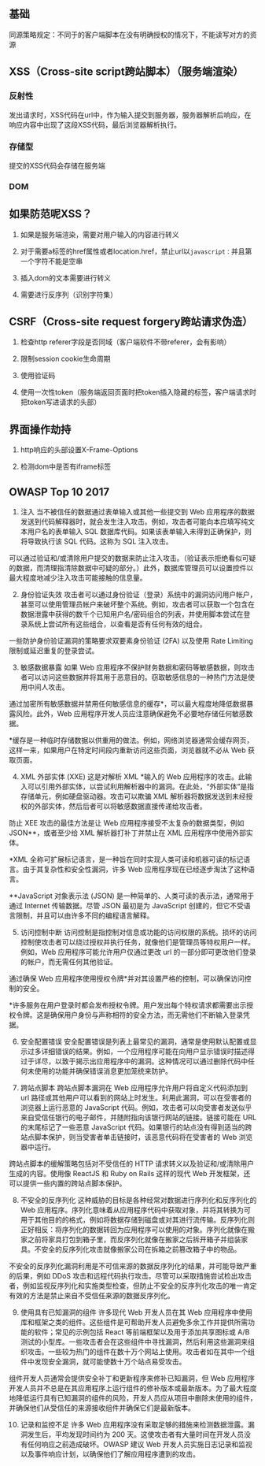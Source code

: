 ## 基础

同源策略规定：不同于的客户端脚本在没有明确授权的情况下，不能读写对方的资源

## XSS（Cross-site script跨站脚本）（服务端渲染）

### 反射性

发出请求时，XSS代码在url中，作为输入提交到服务器，服务器解析后响应，在响应内容中出现了这段XSS代码，最后浏览器解析执行。

### 存储型

提交的XSS代码会存储在服务端

### DOM

## 如果防范呢XSS？

1. 如果是服务端渲染，需要对用户输入的内容进行转义

2. 对于需要a标签的href属性或者location.href，禁止url以`javascript：`并且第一个字符不能是空串

3. 插入dom的文本需要进行转义

4. 需要进行反序列（识别字符集）

## CSRF（Cross-site request forgery跨站请求伪造）

1. 检查http referer字段是否同域（客户端软件不带referer，会有影响）

2. 限制session cookie生命周期

3. 使用验证码

4. 使用一次性token（服务端返回页面时把token插入隐藏的标签，客户端请求时把token写进请求的头部）

## 界面操作劫持

1. http响应的头部设置X-Frame-Options

2. 检测dom中是否有iframe标签



## OWASP Top 10 2017

1. 注入
当不被信任的数据通过表单输入或其他一些提交到 Web 应用程序的数据发送到代码解释器时，就会发生注入攻击。例如，攻击者可能向本应填写纯文本用户名的表单输入 SQL 数据库代码。如果该表单输入未得到正确保护，则将导致执行该 SQL 代码。这称为 SQL 注入攻击。

可以通过验证和/或清除用户提交的数据来防止注入攻击。（验证表示拒绝看似可疑的数据，而清理指清除数据中可疑的部分。）此外，数据库管理员可以设置控件以最大程度地减少注入攻击可能接触的信息量。

2. 身份验证失效
攻击者可以通过身份验证（登录）系统中的漏洞访问用户帐户，甚至可以使用管理员帐户来破坏整个系统。例如，攻击者可以获取一个包含在数据泄露中获得的数千个已知用户名/密码组合的列表，并使用脚本尝试在登录系统上尝试所有这些组合，以查看是否有任何有效的组合。

一些防护身份验证漏洞的策略要求双要素身份验证 (2FA) 以及使用 Rate Limiting 限制或延迟重复的登录尝试。

3. 敏感数据暴露
如果 Web 应用程序不保护财务数据和密码等敏感数据，则攻击者可以访问这些数据并将其用于恶意目的。窃取敏感信息的一种热门方法是使用中间人攻击。

通过加密所有敏感数据并禁用任何敏感信息的缓存\*，可以最大程度地降低数据暴露风险。此外，Web 应用程序开发人员应注意确保避免不必要地存储任何敏感数据。

\*缓存是一种临时存储数据以供重用的做法。例如，网络浏览器通常会缓存网页，这样一来，如果用户在特定时间段内重新访问这些页面，浏览器就不必从 Web 获取页面。

4. XML 外部实体 (XXE)
这是对解析 XML \*输入的 Web 应用程序的攻击。此输入可以引用外部实体，以尝试利用解析器中的漏洞。在此处，“外部实体”是指存储单元，例如硬盘驱动器。攻击可以欺骗 XML 解析器将数据发送到未经授权的外部实体，然后后者可以将敏感数据直接传递给攻击者。

防止 XEE 攻击的最佳方法是让 Web 应用程序接受不太复杂的数据类型，例如 JSON\*\*，或者至少给 XML 解析器打补丁并禁止在 XML 应用程序中使用外部实体。

\*XML 全称可扩展标记语言，是一种旨在同时实现人类可读和机器可读的标记语言。由于其复杂性和安全性漏洞，许多 Web 应用程序现在已经逐步淘汰了这种语言。

\*\*JavaScript 对象表示法 (JSON) 是一种简单的、人类可读的表示法，通常用于通过 Internet 传输数据。尽管 JSON 最初是为 JavaScript 创建的，但它不受语言限制，并且可以由许多不同的编程语言解释。

5. 访问控制中断
访问控制是指控制对信息或功能的访问权限的系统。损坏的访问控制使攻击者可以绕过授权并执行任务，就像他们是管理员等特权用户一样。例如，Web 应用程序可能允许用户仅通过更改 url 的一部分即可更改他们登录的帐户，而无需任何其他验证。

通过确保 Web 应用程序使用授权令牌\*并对其设置严格的控制，可以确保访问控制的安全。

\*许多服务在用户登录时都会发布授权令牌。用户发出每个特权请求都需要出示授权令牌。这是确保用户身份与声称相符的安全方法，而无需他们不断输入登录凭据。

6. 安全配置错误
安全配置错误是列表上最常见的漏洞，通常是使用默认配置或显示过多详细错误的结果。例如，一个应用程序可能在向用户显示错误时描述得过于详尽，以致于揭示出应用程序中的漏洞。这种情况可以通过删除代码中任何未使用的功能并确保错误消息更加笼统来防护。

7. 跨站点脚本
跨站点脚本漏洞在 Web 应用程序允许用户将自定义代码添加到 url 路径或其他用户可以看到的网站上时发生。利用此漏洞，可以在受害者的浏览器上运行恶意的 JavaScript 代码。例如，攻击者可以向受害者发送似乎来自受信任银行的电子邮件，并随附指向该银行网站的链接。链接可能在 URL 的末尾标记了一些恶意 JavaScript 代码。如果银行的站点没有得到适当的跨站点脚本保护，则当受害者单击链接时，该恶意代码将在受害者的 Web 浏览器中运行。

跨站点脚本的缓解策略包括对不受信任的 HTTP 请求转义以及验证和/或清除用户生成的内容。使用像 ReactJS 和 Ruby on Rails 这样的现代 Web 开发框架，还可以提供一些内置的跨站点脚本保护。

8. 不安全的反序列化
这种威胁的目标是各种经常对数据进行序列化和反序列化的 Web 应用程序。序列化意味着从应用程序代码中获取对象，并将其转换为可用于其他目的的格式，例如将数据存储到磁盘或对其进行流传输。反序列化则正好相反：将序列化的数据转回为应用程序可以使用的对象。序列化就像在搬家之前将家具打包到箱子里，而反序列化就像在搬家之后拆开箱子并组装家具。不安全的反序列化攻击就像搬家公司在拆箱之前篡改箱子中的物品。

不安全的反序列化漏洞利用是不可信来源的数据反序列化的结果，并可能导致严重的后果，例如 DDoS 攻击和远程代码执行攻击。尽管可以采取措施尝试检出攻击者，例如监视反序列化和实施类型检查，但防止不安全的反序列化攻击的唯一肯定有效的方法是禁止来自不受信任来源的数据反序列化。

9. 使用具有已知漏洞的组件
许多现代 Web 开发人员在其 Web 应用程序中使用库和框架之类的组件。这些组件是可帮助开发人员避免多余工作并提供所需功能的软件；常见的示例包括 React 等前端框架以及用于添加共享图标或 A/B 测试的小型库。一些攻击者会在这些组件中寻找漏洞，然后利用这些漏洞来组织攻击。一些较为热门的组件在数十万个网站上使用。攻击者如在其中一个组件中发现安全漏洞，就可能使数十万个站点易受攻击。

组件开发人员通常会提供安全补丁和更新程序来修补已知漏洞，但 Web 应用程序开发人员并不总是在其应用程序上运行组件的修补版本或最新版本。为了最大程度地降低运行具有已知漏洞的组件的风险，开发人员应从项目中删除未使用的组件，并确保他们从受信任的来源接收组件并确保它们是最新版本。

10. 记录和监控不足
许多 Web 应用程序没有采取足够的措施来检测数据泄露。漏洞发生后，平均发现时间约为 200 天。这使攻击者有大量时间在开发人员没有任何响应之前造成破坏。OWASP 建议 Web 开发人员实施日志记录和监视以及事件响应计划，以确保他们了解应用程序遭到的攻击。